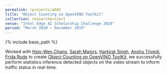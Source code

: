 ```yaml
---
permalink: /projects/a001
title: "Object Counting on OpenVINO ToolKit"
collection: researchproject
venue: "Intel Edge AI Scholarship Challenge 2020"
period: "March 2020 – December 2019"
---
```


{% include base_path %}


Worked with [Hsin-Wen Chang](https://www.linkedin.com/in/hsin-wen-chang/), [Sarah Majors](https://www.linkedin.com/in/sarah-majors-030991a5/), [Harkirat Singh](https://www.linkedin.com/in/harkirat155/), [Anshu Trivedi](https://www.linkedin.com/in/anshutrivedi/), [Frida Rode](https://www.linkedin.com/in/frida-rode/) to create [Object Counting on OpenVINO ToolKit](https://github.com/Polarbeargo/Intel-Edge-AI-Scholarship-Foundation-Course-Nanodegree-Program-Show-Case-Group-Project),  we successfully perform statistics inference detected objects on the video stream to inform traffic status in real-time.

